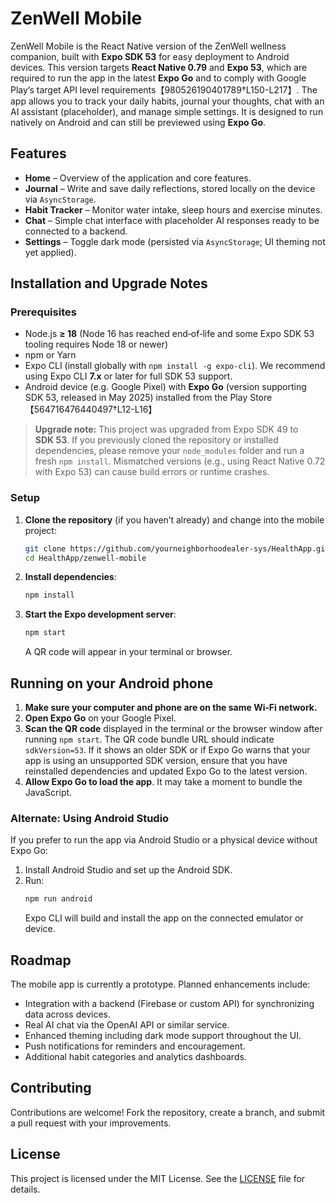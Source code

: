 # ZenWell Mobile

ZenWell Mobile is the React Native version of the ZenWell wellness companion, built with **Expo SDK 53** for easy deployment to Android devices. This version targets **React Native 0.79** and **Expo 53**, which are required to run the app in the latest **Expo Go** and to comply with Google Play’s target API level requirements【980526190401789†L150-L217】. The app allows you to track your daily habits, journal your thoughts, chat with an AI assistant (placeholder), and manage simple settings. It is designed to run natively on Android and can still be previewed using **Expo Go**.

## Features

* **Home** – Overview of the application and core features.
* **Journal** – Write and save daily reflections, stored locally on the device via `AsyncStorage`.
* **Habit Tracker** – Monitor water intake, sleep hours and exercise minutes.
* **Chat** – Simple chat interface with placeholder AI responses ready to be connected to a backend.
* **Settings** – Toggle dark mode (persisted via `AsyncStorage`; UI theming not yet applied).

## Installation and Upgrade Notes

### Prerequisites

* Node.js **≥ 18** (Node 16 has reached end‑of‑life and some Expo SDK 53 tooling requires Node 18 or newer)
* npm or Yarn
* Expo CLI (install globally with `npm install -g expo-cli`). We recommend using Expo CLI **7.x** or later for full SDK 53 support.
* Android device (e.g. Google Pixel) with **Expo Go** (version supporting SDK 53, released in May 2025) installed from the Play Store【564716476440497†L12-L16】

> **Upgrade note:** This project was upgraded from Expo SDK 49 to **SDK 53**. If you previously cloned the repository or installed dependencies, please remove your `node_modules` folder and run a fresh `npm install`. Mismatched versions (e.g., using React Native 0.72 with Expo 53) can cause build errors or runtime crashes.

### Setup

1. **Clone the repository** (if you haven’t already) and change into the mobile project:
   ```bash
   git clone https://github.com/yourneighborhoodealer-sys/HealthApp.git
   cd HealthApp/zenwell-mobile
   ```

2. **Install dependencies**:
   ```bash
   npm install
   ```

3. **Start the Expo development server**:
   ```bash
   npm start
   ```
   A QR code will appear in your terminal or browser.

## Running on your Android phone

1. **Make sure your computer and phone are on the same Wi‑Fi network.**
2. **Open Expo Go** on your Google Pixel.
3. **Scan the QR code** displayed in the terminal or the browser window after running `npm start`.
   The QR code bundle URL should indicate `sdkVersion=53`. If it shows an older SDK or if Expo Go warns that your app is using an unsupported SDK version, ensure that you have reinstalled dependencies and updated Expo Go to the latest version.
4. **Allow Expo Go to load the app**. It may take a moment to bundle the JavaScript.

### Alternate: Using Android Studio

If you prefer to run the app via Android Studio or a physical device without Expo Go:

1. Install Android Studio and set up the Android SDK.
2. Run:
   ```bash
   npm run android
   ```
   Expo CLI will build and install the app on the connected emulator or device.

## Roadmap

The mobile app is currently a prototype. Planned enhancements include:

* Integration with a backend (Firebase or custom API) for synchronizing data across devices.
* Real AI chat via the OpenAI API or similar service.
* Enhanced theming including dark mode support throughout the UI.
* Push notifications for reminders and encouragement.
* Additional habit categories and analytics dashboards.

## Contributing

Contributions are welcome! Fork the repository, create a branch, and submit a pull request with your improvements.

## License

This project is licensed under the MIT License. See the [LICENSE](../LICENSE) file for details.